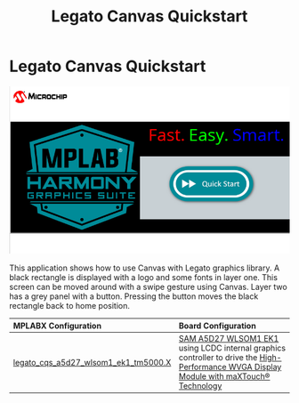 ﻿---
parent: Example Applications
title: Legato Canvas Quickstart
nav_order: 1
---

# Legato Canvas Quickstart

![](./../../docs/html/legato_canvas_quickstart.png)

This application shows how to use Canvas with Legato graphics library. A black rectangle is displayed with a logo and some fonts in layer one. This screen can be moved around with a swipe gesture using Canvas. Layer two has a grey panel with a button. Pressing the button moves the black rectangle back to home position.  

|MPLABX Configuration|Board Configuration|
|:-------------------|:------------------|
|[legato\_cqs\_a5d27\_wlsom1\_ek1\_tm5000.X](./firmware/legato_cqs_a5d27_wlsom1_ek1_tm5000.X/readme.md)|[SAM A5D27 WLSOM1 EK1](https://www.microchip.com/en-us/development-tool/DM320117) using LCDC internal graphics controller to drive the [High-Performance WVGA Display Module with maXTouch® Technology](https://www.microchip.com/DevelopmentTools/ProductDetails/PartNO/AC320005-5)|
